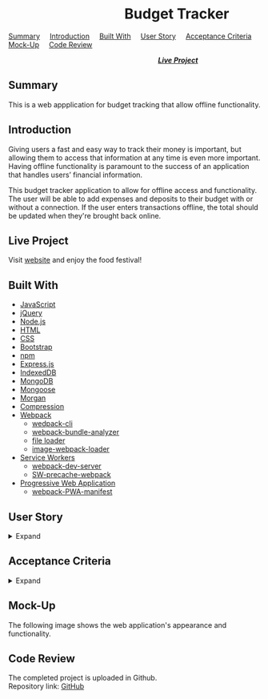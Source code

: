 #  &nbsp; &nbsp; &nbsp; &nbsp; &nbsp; &nbsp; &nbsp; &nbsp; &nbsp; &nbsp; &nbsp; &nbsp; &nbsp; &nbsp; &nbsp; &nbsp; &nbsp; &nbsp;Budget Tracker

[Summary](#Summary) &nbsp; &nbsp; [Introduction](#Introduction) &nbsp; &nbsp; [Built With](#Built-With) &nbsp; &nbsp; [User Story](#User-Story) &nbsp; &nbsp; [Acceptance Criteria](#Acceptance-Criteria) &nbsp; &nbsp; [Mock-Up](#Mock-up) &nbsp; &nbsp; [Code Review](#Code-Review)   

 &nbsp; &nbsp; &nbsp; &nbsp; &nbsp; &nbsp; &nbsp; &nbsp; &nbsp; &nbsp; &nbsp; &nbsp; &nbsp; &nbsp; &nbsp; &nbsp; &nbsp; &nbsp; &nbsp; &nbsp;  &nbsp; &nbsp; &nbsp; &nbsp; &nbsp; &nbsp; &nbsp; &nbsp; &nbsp; &nbsp; &nbsp; &nbsp; &nbsp; &nbsp; &nbsp; &nbsp; &nbsp; &nbsp; [***Live Project***](#Live-Project)

 ## Summary
 This is a web appplication for budget tracking that allow offline functionality.

 ## Introduction
 Giving users a fast and easy way to track their money is important, but allowing them to access that information at any time is even more important. Having offline functionality is paramount to the success of an application that handles users’ financial information.  

 This budget tracker application to allow for offline access and functionality. The user will be able to add expenses and deposits to their budget with or without a connection. If the user enters transactions offline, the total should be updated when they're brought back online. 

## Live Project
Visit [website]() and enjoy the food festival!

## Built With
* [JavaScript](https://www.javascript.com/)
* [jQuery](https://jquery.com/)
* [Node.js](https://nodejs.org/en/)
* [HTML](https://developer.mozilla.org/en-US/docs/Web/HTML)
* [CSS](https://developer.mozilla.org/en-US/docs/Web/CSS)
* [Bootstrap](https://getbootstrap.com/)
* [npm](https://www.npmjs.com/)
* [Express.js](https://expressjs.com/)
* [IndexedDB](https://developer.mozilla.org/en-US/docs/Web/API/IndexedDB_API)
* [MongoDB](https://www.mongodb.com/2)
* [Mongoose](https://mongoosejs.com/)
* [Morgan](https://www.npmjs.com/package/morgan)
* [Compression](https://www.npmjs.com/package/compression)
* [Webpack](https://webpack.js.org/)
    * [wedpack-cli](https://www.npmjs.com/package/webpack-cli)
    * [webpack-bundle-analyzer](https://www.npmjs.com/package/webpack-bundle-analyzer)
    * [file loader](https://www.npmjs.com/package/file-loader)
    * [image-webpack-loader](https://www.npmjs.com/package/image-webpack-loader)
* [Service Workers](https://developers.google.com/web/fundamentals/primers/service-workers)
    * [webpack-dev-server](https://www.npmjs.com/package/webpack-dev-server)
    * [SW-precache-webpack](https://www.npmjs.com/package/sw-precache-webpack-plugin)
* [Progressive Web Application](https://developer.mozilla.org/en-US/docs/Web/Progressive_web_apps)
    * [webpack-PWA-manifest](https://www.npmjs.com/package/webpack-pwa-manifest)

 ## User Story
<details>
<summary>Expand</summary>  
        
        AS AN avid traveler  
        I WANT to be able to track my withdrawals and deposits with or without a data/internet connection  
        SO THAT my account balance is accurate when I am traveling 
    
</details>

## Acceptance Criteria
<details>
<summary>Expand</summary>
        
        GIVEN a budget tracker without an internet connection  
        WHEN the user inputs an expense or deposit  
        THEN they will receive a notification that they have added an expense or deposit  
        WHEN the user reestablishes an internet connection  
        THEN the deposits or expenses added while they were offline are added to their transaction history and their totals are updated  
</details>

## Mock-Up
The following image shows the web application's appearance and functionality.

## Code Review
The completed project is uploaded in Github.  
Repository link:  [GitHub](https://github.com/rosefrancis-tech/budget-tracker)